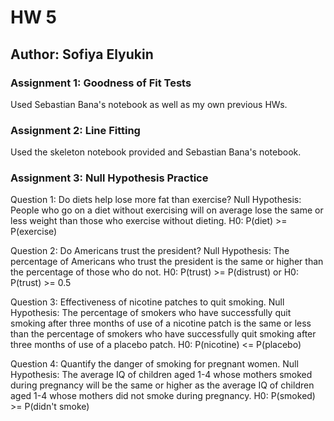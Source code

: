 # HW 5

## Author: Sofiya Elyukin

### Assignment 1: Goodness of Fit Tests
Used Sebastian Bana's notebook as well as my own previous HWs.

### Assignment 2: Line Fitting
Used the skeleton notebook provided and Sebastian Bana's notebook.

### Assignment 3: Null Hypothesis Practice

Question 1: Do diets help lose more fat than exercise?
    Null Hypothesis: People who go on a diet without exercising will on average lose the same or less weight than those who exercise without dieting.
    H0: P(diet) >= P(exercise)

Question 2: Do Americans trust the president?
    Null Hypothesis: The percentage of Americans who trust the president is the same or higher than the percentage of those who do not.
    H0: P(trust) >= P(distrust)    or H0: P(trust) >= 0.5

Question 3: Effectiveness of nicotine patches to quit smoking.
    Null Hypothesis: The percentage of smokers who have successfully quit smoking after three months of use of a nicotine patch is the same or less than the percentage of smokers who have successfully quit smoking after three months of use of a placebo patch. 
    H0: P(nicotine) <= P(placebo)
    
Question 4: Quantify the danger of smoking for pregnant women.
    Null Hypothesis: The average IQ of children aged 1-4 whose mothers smoked during pregnancy will be the same or higher as the average IQ of children aged 1-4 whose mothers did not smoke during pregnancy.
    H0: P(smoked) >= P(didn't smoke)
